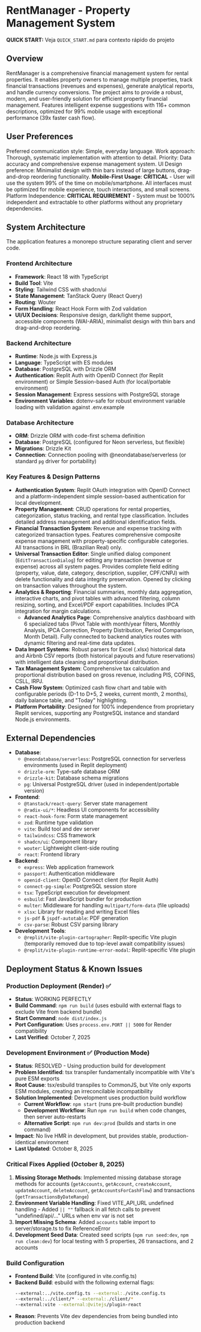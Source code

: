 # RentManager - Property Management System
**QUICK START:** Veja `QUICK_START.md` para contexto rápido do projeto

## Overview
RentManager is a comprehensive financial management system for rental properties. It enables property owners to manage multiple properties, track financial transactions (revenues and expenses), generate analytical reports, and handle currency conversions. The project aims to provide a robust, modern, and user-friendly solution for efficient property financial management. Features intelligent expense suggestions with 116+ common descriptions, optimized for 99% mobile usage with exceptional performance (39x faster cash flow).

## User Preferences
Preferred communication style: Simple, everyday language.
Work approach: Thorough, systematic implementation with attention to detail.
Priority: Data accuracy and comprehensive expense management system.
UI Design preference: Minimalist design with thin bars instead of large buttons, drag-and-drop reordering functionality.
**Mobile-First Usage**: **CRITICAL** - User will use the system 99% of the time on mobile/smartphone. All interfaces must be optimized for mobile experience, touch interactions, and small screens.
Platform Independence: **CRITICAL REQUIREMENT** - System must be 1000% independent and extractable to other platforms without any proprietary dependencies.

## System Architecture
The application features a monorepo structure separating client and server code.

### Frontend Architecture
- **Framework**: React 18 with TypeScript
- **Build Tool**: Vite
- **Styling**: Tailwind CSS with shadcn/ui
- **State Management**: TanStack Query (React Query)
- **Routing**: Wouter
- **Form Handling**: React Hook Form with Zod validation
- **UI/UX Decisions**: Responsive design, dark/light theme support, accessible components (WAI-ARIA), minimalist design with thin bars and drag-and-drop reordering.

### Backend Architecture
- **Runtime**: Node.js with Express.js
- **Language**: TypeScript with ES modules
- **Database**: PostgreSQL with Drizzle ORM
- **Authentication**: Replit Auth with OpenID Connect (for Replit environment) or Simple Session-based Auth (for local/portable environment)
- **Session Management**: Express sessions with PostgreSQL storage
- **Environment Variables**: dotenv-safe for robust environment variable loading with validation against .env.example

### Database Architecture
- **ORM**: Drizzle ORM with code-first schema definition
- **Database**: PostgreSQL (configured for Neon serverless, but flexible)
- **Migrations**: Drizzle Kit
- **Connection**: Connection pooling with @neondatabase/serverless (or standard `pg` driver for portability)

### Key Features & Design Patterns
- **Authentication System**: Replit OAuth integration with OpenID Connect and a platform-independent simple session-based authentication for local development.
- **Property Management**: CRUD operations for rental properties, categorization, status tracking, and rental type classification. Includes detailed address management and additional identification fields.
- **Financial Transaction System**: Revenue and expense tracking with categorized transaction types. Features comprehensive composite expense management with property-specific configurable categories. All transactions in BRL (Brazilian Real) only.
- **Universal Transaction Editor**: Single unified dialog component (`EditTransactionDialog`) for editing any transaction (revenue or expense) across all system pages. Provides complete field editing (property, value, date, category, description, supplier, CPF/CNPJ) with delete functionality and data integrity preservation. Opened by clicking on transaction values throughout the system.
- **Analytics & Reporting**: Financial summaries, monthly data aggregation, interactive charts, and pivot tables with advanced filtering, column resizing, sorting, and Excel/PDF export capabilities. Includes IPCA integration for margin calculations.
  - **Advanced Analytics Page**: Comprehensive analytics dashboard with 6 specialized tabs (Pivot Table with month/year filters, Monthly Analysis, IPCA Correction, Property Distribution, Period Comparison, Month Detail). Fully connected to backend analytics routes with dynamic filtering and real-time data updates.
- **Data Import Systems**: Robust parsers for Excel (.xlsx) historical data and Airbnb CSV reports (both historical payouts and future reservations) with intelligent data cleaning and proportional distribution.
- **Tax Management System**: Comprehensive tax calculation and proportional distribution based on gross revenue, including PIS, COFINS, CSLL, IRPJ.
- **Cash Flow System**: Optimized cash flow chart and table with configurable periods (D-1 to D+5, 2 weeks, current month, 2 months), daily balance table, and "Today" highlighting.
- **Platform Portability**: Designed for 100% independence from proprietary Replit services, supporting any PostgreSQL instance and standard Node.js environments.

## External Dependencies

- **Database**:
    - `@neondatabase/serverless`: PostgreSQL connection for serverless environments (used in Replit deployment)
    - `drizzle-orm`: Type-safe database ORM
    - `drizzle-kit`: Database schema migrations
    - `pg`: Universal PostgreSQL driver (used in independent/portable version)
- **Frontend**:
    - `@tanstack/react-query`: Server state management
    - `@radix-ui/*`: Headless UI components for accessibility
    - `react-hook-form`: Form state management
    - `zod`: Runtime type validation
    - `vite`: Build tool and dev server
    - `tailwindcss`: CSS framework
    - `shadcn/ui`: Component library
    - `wouter`: Lightweight client-side routing
    - `react`: Frontend library
- **Backend**:
    - `express`: Web application framework
    - `passport`: Authentication middleware
    - `openid-client`: OpenID Connect client (for Replit Auth)
    - `connect-pg-simple`: PostgreSQL session store
    - `tsx`: TypeScript execution for development
    - `esbuild`: Fast JavaScript bundler for production
    - `multer`: Middleware for handling `multipart/form-data` (file uploads)
    - `xlsx`: Library for reading and writing Excel files
    - `js-pdf` & `jspdf-autotable`: PDF generation
    - `csv-parse`: Robust CSV parsing library
- **Development Tools**:
    - `@replit/vite-plugin-cartographer`: Replit-specific Vite plugin (temporarily removed due to top-level await compatibility issues)
    - `@replit/vite-plugin-runtime-error-modal`: Replit-specific Vite plugin

## Deployment Status & Known Issues

### Production Deployment (Render) ✅ 
- **Status**: WORKING PERFECTLY
- **Build Command**: `npm run build` (uses esbuild with external flags to exclude Vite from backend bundle)
- **Start Command**: `node dist/index.js`
- **Port Configuration**: Uses `process.env.PORT || 5000` for Render compatibility
- **Last Verified**: October 7, 2025

### Development Environment ✅ (Production Mode)
- **Status**: RESOLVED - Using production build for development
- **Problem Identified**: tsx transpiler fundamentally incompatible with Vite's pure ESM exports
- **Root Cause**: tsx/esbuild transpiles to CommonJS, but Vite only exports ESM modules, creating an irreconcilable incompatibility
- **Solution Implemented**: Development uses production build workflow
  - **Current Workflow**: `npm start` (runs pre-built production bundle)
  - **Development Workflow**: Run `npm run build` when code changes, then server auto-restarts
  - **Alternative Script**: `npm run dev:prod` (builds and starts in one command)
- **Impact**: No live HMR in development, but provides stable, production-identical environment
- **Last Updated**: October 8, 2025

### Critical Fixes Applied (October 8, 2025)
1. **Missing Storage Methods**: Implemented missing database storage methods for accounts (`getAccounts`, `getAccount`, `createAccount`, `updateAccount`, `deleteAccount`, `getAccountsForCashFlow`) and transactions (`getTransactionsByDateRange`)
2. **Environment Variable Handling**: Fixed VITE_API_URL undefined handling - Added `|| ""` fallback in all fetch calls to prevent "undefined/api/..." URLs when env var is not set
3. **Import Missing Schema**: Added `accounts` table import to server/storage.ts to fix ReferenceError
4. **Development Seed Data**: Created seed scripts (`npm run seed:dev`, `npm run clean:dev`) for local testing with 5 properties, 26 transactions, and 2 accounts

### Build Configuration
- **Frontend Build**: Vite (configured in vite.config.ts)
- **Backend Build**: esbuild with the following external flags:
  ```bash
  --external:../vite.config.ts --external:./vite.config.ts 
  --external:../client/* --external:./client/* 
  --external:vite --external:@vitejs/plugin-react
  ```
- **Reason**: Prevents Vite dev dependencies from being bundled into production backend